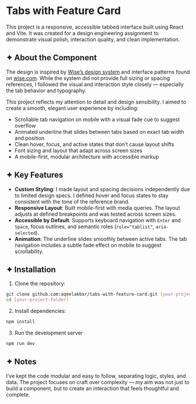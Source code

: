 # Tabs with Feature Card

This project is a responsive, accessible tabbed interface built using React and Vite. It was created for a design engineering assignment to demonstrate visual polish, interaction quality, and clean implementation.

## ✦ About the Component

The design is inspired by [Wise’s design system](https://wise.design) and interface patterns found on [wise.com](https://wise.com). While the system did not provide full sizing or spacing references, I followed the visual and interaction style closely — especially the tab behavior and typography.

This project reflects my attention to detail and design sensibility. I aimed to create a smooth, elegant user experience by including:
- Scrollable tab navigation on mobile with a visual fade cue to suggest overflow
- Animated underline that slides between tabs based on exact tab width and position
- Clean hover, focus, and active states that don’t cause layout shifts
- Font sizing and layout that adapt across screen sizes
- A mobile-first, modular architecture with accessible markup

## ✦ Key Features

- **Custom Styling**: I made layout and spacing decisions independently due to limited design specs. I defined hover and focus states to stay consistent with the tone of the reference brand.
- **Responsive Layout**: Built mobile-first with media queries. The layout adjusts at defined breakpoints and was tested across screen sizes.
- **Accessible by Default**: Supports keyboard navigation with `Enter` and `Space`, focus outlines, and semantic roles (`role="tablist"`, `aria-selected`).
- **Animation**: The underline slides smoothly between active tabs. The tab navigation includes a subtle fade effect on mobile to suggest scrollability.

## ✦ Installation

1. Clone the repository:
  ```bash
  git clone github.com:aqeelakbar/tabs-with-feature-card.git [your-project-folder]
  cd [your-project-folder]
  ```

2. Install dependencies:
  ```bash
  npm install
  ```

3. Run the development server
  ```bash
  npm run dev
  ```

## ✦ Notes

I’ve kept the code modular and easy to follow, separating logic, styles, and data. The project focuses on craft over complexity — my aim was not just to build a component, but to create an interaction that feels thoughtful and complete.
